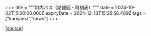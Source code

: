 +++
title = """町内バス（路線図・時刻表）"""
date = 2024-10-02T15:00:00.000Z
expiryDate = 2024-12-13T15:25:58.409Z
tags = ["kuriyama","news"]
+++


[[source]](https://www.town.kuriyama.hokkaido.jp/soshiki/47/29001.html)

